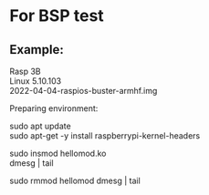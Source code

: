 # For BSP test

## Example:  
Rasp 3B  
Linux 5.10.103  
2022-04-04-raspios-buster-armhf.img   

Preparing environment:  

sudo apt update  
sudo apt-get -y install raspberrypi-kernel-headers  

sudo insmod hellomod.ko  
dmesg | tail  

sudo rmmod hellomod
dmesg | tail


